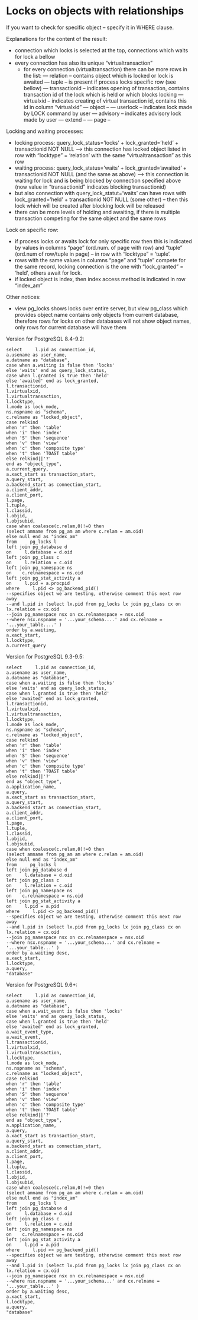 # Locks on objects with relationships

If you want to check for specific object – specify it in WHERE clause.

Explanations for the content of the result:

* connection which locks is selected at the top, connections which waits for lock a bellow
* every connection has also its unique “virtualtransaction”
  * for every connection (virtualtransaction) there can be more rows in the list:
    — relation – contains object which is locked or lock is awaited
    — tuple – is present if process locks specific row (see bellow)
    — transactionid – indicates opening of transaction, contains transaction id of the lock which is held or which blocks locking
    — virtualxid – indicates creating of virtual transaction id, contains this id in column “virtualxid”
    — object –
    — userlock – indicates lock made by LOCK command by user
    — advisory – indicates advisory lock made by user
    — extend –
    — page –

Locking and waiting processes:

* locking process: query_lock_status=’locks’ + lock_granted=’held’ + transactionid NOT NULL –> this connection has locked object listed in row with “locktype” = ‘relation’ with the same “virtualtransaction” as this row
* waiting process: query_lock_status=’waits’ + lock_granted=’awaited’ + transactionid NOT NULL (and the same as above) –> this connection is waiting for lock and is being blocked by connection specified above (now value in “transactionid” indicates blocking transactionid)
* but also connection with query_lock_statut=’waits’ can have rows with lock_granted=’held’ + transactionid NOT NULL (some other) – then this lock which will be created after blocking lock will be released
* there can be more levels of holding and awaiting, if there is multiple transaction competing for the same object and the same rows

Lock on specific row:

* if process locks or awaits lock for only specific row then this is indicated by values in columns “page” (ord.num. of page with row) and “tuple” (ord.num of row/tuple in page) – in row with “locktype” = ‘tuple’.
* rows with the same values in columns “page” and “tuple” compete for the same record, locking connection is the one with “lock_granted” = ‘held’, others await for lock.
* if locked object is index, then index access method is indicated in row “index_am”

Other notices:

* view pg_locks shows locks over entire server, but view pg_class which provides object name contains only objects from current database, therefore rows for locks on other databases will not show object names, only rows for current database will have them

Version for PostgreSQL 8.4-9.2:

```
select     l.pid as connection_id,
a.usename as user_name,
a.datname as "database",
case when a.waiting is false then 'locks'
else 'waits' end as query_lock_status,
case when l.granted is true then 'held'
else 'awaited' end as lock_granted,
l.transactionid,
l.virtualxid,
l.virtualtransaction,
l.locktype,
l.mode as lock_mode,
ns.nspname as "schema",
c.relname as "locked_object",
case relkind
when 'r' then 'table'
when 'i' then 'index'
when 'S' then 'sequence'
when 'v' then 'view'
when 'c' then 'composite type'
when 't' then 'TOAST table'
else relkind||'?'
end as "object_type",
a.current_query,
a.xact_start as transaction_start,
a.query_start,
a.backend_start as connection_start,
a.client_addr,
a.client_port,
l.page,
l.tuple,
l.classid,
l.objid,
l.objsubid,
case when coalesce(c.relam,0)!=0 then
(select amname from pg_am am where c.relam = am.oid)
else null end as "index_am"
from     pg_locks l
left join pg_database d
on     l.database = d.oid
left join pg_class c
on     l.relation = c.oid
left join pg_namespace ns
on    c.relnamespace = ns.oid
left join pg_stat_activity a
on     l.pid = a.procpid
where     l.pid <> pg_backend_pid()
--specifies object we are testing, otherwise comment this next row away
--and l.pid in (select lx.pid from pg_locks lx join pg_class cx on lx.relation = cx.oid
--join pg_namespace nsx on cx.relnamespace = nsx.oid
--where nsx.nspname = '...your_schema....' and cx.relname = '...your_table....' )
order by a.waiting,
a.xact_start,
l.locktype,
a.current_query

```

Version for PostgreSQL 9.3-9.5:

```
select     l.pid as connection_id,
a.usename as user_name,
a.datname as "database",
case when a.waiting is false then 'locks'
else 'waits' end as query_lock_status,
case when l.granted is true then 'held'
else 'awaited' end as lock_granted,
l.transactionid,
l.virtualxid,
l.virtualtransaction,
l.locktype,
l.mode as lock_mode,
ns.nspname as "schema",
c.relname as "locked_object",
case relkind
when 'r' then 'table'
when 'i' then 'index'
when 'S' then 'sequence'
when 'v' then 'view'
when 'c' then 'composite type'
when 't' then 'TOAST table'
else relkind||'?'
end as "object_type",
a.application_name,
a.query,
a.xact_start as transaction_start,
a.query_start,
a.backend_start as connection_start,
a.client_addr,
a.client_port,
l.page,
l.tuple,
l.classid,
l.objid,
l.objsubid,
case when coalesce(c.relam,0)!=0 then
(select amname from pg_am am where c.relam = am.oid)
else null end as "index_am"
from     pg_locks l
left join pg_database d
on     l.database = d.oid
left join pg_class c
on     l.relation = c.oid
left join pg_namespace ns
on    c.relnamespace = ns.oid
left join pg_stat_activity a
on     l.pid = a.pid
where     l.pid <> pg_backend_pid()
--specifies object we are testing, otherwise comment this next row away
--and l.pid in (select lx.pid from pg_locks lx join pg_class cx on lx.relation = cx.oid
--join pg_namespace nsx on cx.relnamespace = nsx.oid
--where nsx.nspname = '...your_schema...' and cx.relname = '...your_table...' )
order by a.waiting desc,
a.xact_start,
l.locktype,
a.query,
"database"

```

Version for PostgreSQL 9.6+:

```
select     l.pid as connection_id,
a.usename as user_name,
a.datname as "database",
case when a.wait_event is false then 'locks'
else 'waits' end as query_lock_status,
case when l.granted is true then 'held'
else 'awaited' end as lock_granted,
a.wait_event_type,
a.wait_event,
l.transactionid,
l.virtualxid,
l.virtualtransaction,
l.locktype,
l.mode as lock_mode,
ns.nspname as "schema",
c.relname as "locked_object",
case relkind
when 'r' then 'table'
when 'i' then 'index'
when 'S' then 'sequence'
when 'v' then 'view'
when 'c' then 'composite type'
when 't' then 'TOAST table'
else relkind||'?'
end as "object_type",
a.application_name,
a.query,
a.xact_start as transaction_start,
a.query_start,
a.backend_start as connection_start,
a.client_addr,
a.client_port,
l.page,
l.tuple,
l.classid,
l.objid,
l.objsubid,
case when coalesce(c.relam,0)!=0 then
(select amname from pg_am am where c.relam = am.oid)
else null end as "index_am"
from     pg_locks l
left join pg_database d
on     l.database = d.oid
left join pg_class c
on     l.relation = c.oid
left join pg_namespace ns
on    c.relnamespace = ns.oid
left join pg_stat_activity a
on     l.pid = a.pid
where     l.pid <> pg_backend_pid()
--specifies object we are testing, otherwise comment this next row away
--and l.pid in (select lx.pid from pg_locks lx join pg_class cx on lx.relation = cx.oid
--join pg_namespace nsx on cx.relnamespace = nsx.oid
--where nsx.nspname = '...your_schema...' and cx.relname = '...your_table...' )
order by a.waiting desc,
a.xact_start,
l.locktype,
a.query,
"database"
```
